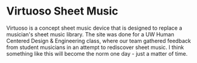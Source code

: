 # Virtuoso Sheet Music
Virtuoso is a concept sheet music device that is designed to replace a musician's sheet music library.
The site was done for a UW Human Centered Design & Engineering class, where our team gathered feedback from student musicians in an attempt to rediscover sheet music.
I think something like this will become the norm one day - just a matter of time.
